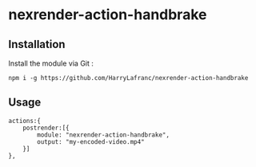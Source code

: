 # nexrender-action-handbrake

## Installation

Install the module via Git :
```
npm i -g https://github.com/HarryLafranc/nexrender-action-handbrake
```

## Usage

```
actions:{
    postrender:[{
        module: "nexrender-action-handbrake",
        output: "my-encoded-video.mp4"
    }]
},
```
